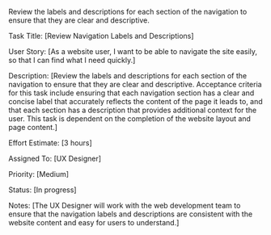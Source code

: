 Review the labels and descriptions for each section of the navigation to ensure that they are clear and descriptive.

Task Title: [Review Navigation Labels and Descriptions]

User Story: [As a website user, I want to be able to navigate the site easily, so that I can find what I need quickly.]

Description: [Review the labels and descriptions for each section of the navigation to ensure that they are clear and descriptive. 
Acceptance criteria for this task include ensuring that each navigation section has a clear and concise label that accurately reflects the content of the page it leads to,
and that each section has a description that provides additional context for the user. This task is dependent on the completion of the website layout and page content.]

Effort Estimate: [3 hours]

Assigned To: [UX Designer]

Priority: [Medium]

Status: [In progress]

Notes: [The UX Designer will work with the web development team to ensure that the navigation labels and descriptions are consistent with the website content 
and easy for users to understand.]